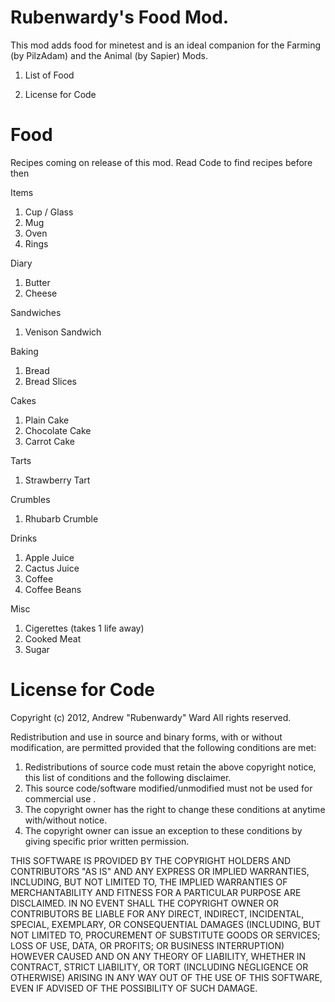 Rubenwardy's Food Mod.
======================

This mod adds food for minetest and is an ideal companion for the Farming (by PilzAdam) and the Animal (by Sapier) Mods.

1) List of Food

2) License for Code

Food
====

Recipes coming on release of this mod.
Read Code to find recipes before then

Items
1) Cup / Glass
2) Mug
3) Oven
4) Rings

Diary
1) Butter
2) Cheese

Sandwiches
1) Venison Sandwich

Baking
1) Bread
2) Bread Slices

Cakes
1) Plain Cake
2) Chocolate Cake
3) Carrot Cake

Tarts
1) Strawberry Tart

Crumbles
1) Rhubarb Crumble

Drinks
1) Apple Juice
2) Cactus Juice
3) Coffee
4) Coffee Beans

Misc
1) Cigerettes (takes 1 life away)
2) Cooked Meat
3) Sugar



License for Code
================

Copyright (c) 2012, Andrew "Rubenwardy" Ward
All rights reserved.

Redistribution and use in source and binary forms, with or without
modification, are permitted provided that the following conditions are met: 

1. Redistributions of source code must retain the above copyright notice, this
   list of conditions and the following disclaimer.
3. This source code/software modified/unmodified must not be used for commercial use .
4. The copyright owner has the right to change these conditions at anytime with/without notice.
5. The copyright owner can issue an exception to these conditions by giving specific prior written permission.

THIS SOFTWARE IS PROVIDED BY THE COPYRIGHT HOLDERS AND CONTRIBUTORS "AS IS" AND
ANY EXPRESS OR IMPLIED WARRANTIES, INCLUDING, BUT NOT LIMITED TO, THE IMPLIED
WARRANTIES OF MERCHANTABILITY AND FITNESS FOR A PARTICULAR PURPOSE ARE
DISCLAIMED. IN NO EVENT SHALL THE COPYRIGHT OWNER OR CONTRIBUTORS BE LIABLE FOR
ANY DIRECT, INDIRECT, INCIDENTAL, SPECIAL, EXEMPLARY, OR CONSEQUENTIAL DAMAGES
(INCLUDING, BUT NOT LIMITED TO, PROCUREMENT OF SUBSTITUTE GOODS OR SERVICES;
LOSS OF USE, DATA, OR PROFITS; OR BUSINESS INTERRUPTION) HOWEVER CAUSED AND
ON ANY THEORY OF LIABILITY, WHETHER IN CONTRACT, STRICT LIABILITY, OR TORT
(INCLUDING NEGLIGENCE OR OTHERWISE) ARISING IN ANY WAY OUT OF THE USE OF THIS
SOFTWARE, EVEN IF ADVISED OF THE POSSIBILITY OF SUCH DAMAGE.